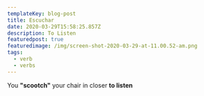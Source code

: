 ```yaml
---
templateKey: blog-post
title: Escuchar
date: 2020-03-29T15:58:25.857Z
description: To Listen
featuredpost: true
featuredimage: /img/screen-shot-2020-03-29-at-11.00.52-am.png
tags:
  - verb
  - verbs
---
```

You **"scootch"** your chair in closer **to listen**